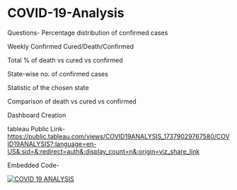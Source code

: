 # COVID-19-Analysis
Questions-
Percentage distribution of confirmed cases

Weekly Confirmed Cured/Death/Confirmed

Total % of death vs cured vs confirmed

State-wise no. of confirmed cases

Statistic of the chosen state

Comparison of death vs cured vs confirmed

Dashboard Creation

tableau Public Link-
https://public.tableau.com/views/COVID19ANALYSIS_17379029767580/COVID19ANALYSIS?:language=en-US&:sid=&:redirect=auth&:display_count=n&:origin=viz_share_link

Embedded Code-
<div class='tableauPlaceholder' id='viz1737904088028' style='position: relative'><noscript><a href='#'><img alt='COVID 19 ANALYSIS ' src='https:&#47;&#47;public.tableau.com&#47;static&#47;images&#47;CO&#47;COVID19ANALYSIS_17379029767580&#47;COVID19ANALYSIS&#47;1_rss.png' style='border: none' /></a></noscript><object class='tableauViz'  style='display:none;'><param name='host_url' value='https%3A%2F%2Fpublic.tableau.com%2F' /> <param name='embed_code_version' value='3' /> <param name='site_root' value='' /><param name='name' value='COVID19ANALYSIS_17379029767580&#47;COVID19ANALYSIS' /><param name='tabs' value='no' /><param name='toolbar' value='yes' /><param name='static_image' value='https:&#47;&#47;public.tableau.com&#47;static&#47;images&#47;CO&#47;COVID19ANALYSIS_17379029767580&#47;COVID19ANALYSIS&#47;1.png' /> <param name='animate_transition' value='yes' /><param name='display_static_image' value='yes' /><param name='display_spinner' value='yes' /><param name='display_overlay' value='yes' /><param name='display_count' value='yes' /><param name='language' value='en-US' /></object></div>                <script type='text/javascript'>                    var divElement = document.getElementById('viz1737904088028');                    var vizElement = divElement.getElementsByTagName('object')[0];                    if ( divElement.offsetWidth > 800 ) { vizElement.style.minWidth='2220px';vizElement.style.maxWidth='3320px';vizElement.style.width='100%';vizElement.style.minHeight='787px';vizElement.style.maxHeight='1387px';vizElement.style.height=(divElement.offsetWidth*0.75)+'px';} else if ( divElement.offsetWidth > 500 ) { vizElement.style.minWidth='2220px';vizElement.style.maxWidth='3320px';vizElement.style.width='100%';vizElement.style.minHeight='787px';vizElement.style.maxHeight='1387px';vizElement.style.height=(divElement.offsetWidth*0.75)+'px';} else { vizElement.style.width='100%';vizElement.style.height='2377px';}                     var scriptElement = document.createElement('script');                    scriptElement.src = 'https://public.tableau.com/javascripts/api/viz_v1.js';                    vizElement.parentNode.insertBefore(scriptElement, vizElement);                </script>
